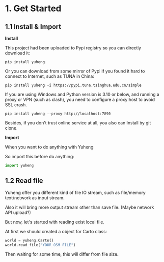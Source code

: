 # 1. Get Started

## 1.1 Install & Import

**Install**

This project had been uploaded to Pypi registry so you can directly download it:

```shell
pip install yuheng
```

Or you can download from some mirror of Pypi if you found it hard to connect to Internet, such as TUNA in China:

```shell
pip install yuheng -i https://pypi.tuna.tsinghua.edu.cn/simple
```

If you are using Windows and Python version is 3.10 or below, and running a proxy or VPN (such as clash), you need to configure a proxy host to avoid SSL crash.

```shell
pip install yuheng --proxy http://localhost:7890
```

Besides, if you don't trust online service at all, you also can Install by git clone.

**Import**

When you want to do anything with Yuheng

So import this before do anything:

```python
import yuheng
```

## 1.2 Read file

Yuheng offer you different kind of file IO stream, such as file/memory text/network as input stream.

Also it will bring more output stream other than save file. (Maybe network API upload?)

But now, let's started with reading exist local file.

At first we should created a object for Carto class:

```python
world = yuheng.Carto()
world.read_file("YOUR_OSM_FILE")
```

Then waiting for some time, this will differ from file size.